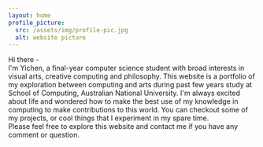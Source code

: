 ```yaml
---
layout: home
profile_picture:
  src: /assets/img/profile-pic.jpg
  alt: website picture
---
```


<p>
  Hi there - <br>
  I'm Yichen, a final-year computer science student with broad interests in visual arts, creative computing and philosophy. This website is a portfolio of my exploration between computing and arts during past few years study at School of Computing, Australian National University. I'm always excited about life and wondered how to make the best use of my knowledge in computing to make contributions to this world. You can checkout some of my projects, or cool things that I experiment in my spare time. <br>
  Please feel free to explore this website and contact me if you have any comment or question.
</p>

